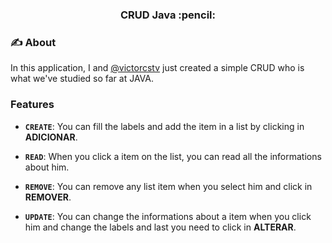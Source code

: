 <h3 align="center">CRUD Java :pencil:</h3>

### :writing_hand: About
In this application, I and [@victorcstv](https://github.com/victorcstv) just created a simple CRUD who is what we've studied so far at JAVA.

### Features

- **`CREATE`**: You can fill the labels and add the item in a list by clicking in **ADICIONAR**.

- **`READ`**: When you click a item on the list, you can read all the informations about him.

- **`REMOVE`**: You can remove any list item when you select him and click in **REMOVER**.

- **`UPDATE`**: You can change the informations about a item when you click him and change the labels and last you need to click in **ALTERAR**.
